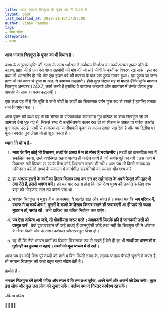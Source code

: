```yaml
---
title: आज भगवान चित्रगुप्त के पूजन का भी विधान है।
layout: post
last_modified_at: 2020-11-16T17:07:00
author: Vinay Pandey
tags:
- सोम संदेश
categories:
- मध्यम
---
```

**आज भगवान चित्रगुप्त के पूजन का भी विधान है।** 

कथा के अनुसार सृष्टि की रचना के समय धर्मराज ने कर्मफल निर्धारण का कार्य अत्यंत दुष्कर होने के कारण, ब्रह्मा जी से एक ऐसे योग्य सहयोगी की मांग की जो सारे जीवों के कर्मों का विवरण रख सके। इस पर ब्रह्मा जी ध्यानलीन हो गये और एक हजार वर्ष की तपस्या के बाद एक पुरूष उत्पन्न हुआ। इस पुरूष का जन्म ब्रह्मा जी की काया से हुआ था अत: ये कायस्थ कहलाये। (वैसे कुछ विद्वान यह भी मानते हैं कि चूंकि भगवान चित्रगुप्त अनवरत (24X7) कार्य करते हैं इसलिए वे कार्यस्थ कहलाये और कालांतर में उनके वंशज कुछ अपभ्रंश के साथ कायस्थ कहलाये)। 

एक कथा यह भी है कि चूंकि ये सभी जीवों के कार्यों का चित्रात्मक वर्णन गुप्त रूप से रखते हैं इसलिए उनका नाम चित्रगुप्त पड़ा । 

आज पूजन की कथा यह भी कि श्रीराम के राज्याभिषेक कर समय गुरु वशिष्ठ के शिष्य चित्रगुप्त जी को आमंत्रण देना भूल गए थे, जिससे रुष्ट हो उन्होंनेअपनी कलम रख दी एवं श्रीराम के आग्रह पर परिवा उपरांत पुनः कलम उठाई। तभी से कायस्थ समाज दीपावली पूजन पर कलम दावात रख देता है और यम द्वितीया पर पूजन उपरांत पुनः लेखा जोखा शुरू करता है। 

**ध्यान देने योग्य है** - 

1. **न्याय के लिए कोई भी विचारण, तथ्यों के अभाव में न तो संभव है न वांछनीय।** तथ्यों को वास्तविक रूप में संकलित करना, उन्हें व्यवस्थित रखना अत्यंत ही कठिन कार्य है, जो सबके बूते का नही। इस कार्य मे सिहासन नही मिलता पर इसके बिना कोई सिहासन चलता भी नही। अतः जब भी किसी नायक का अभिनंदन करें तो तथ्यों के संकलन में कार्यशील सहयोगियों का सम्मान भीअवश्य करें।

2. **हम अक्सर दूसरों के कर्मों का हिसाब किताब लगा कर उन पर सही गलत के अपने फैसले की मुहर भी लगा देते हैं, इससे अवश्य बचें।** हमे यह याद रखना होगा कि ऐसे दिव्य पुरुष की उत्पति के लिए स्वयं ब्रम्हा को भी हजार साल तप करना पडा था। 

3. भगवान चित्रगुप्त न मुखर हैं न आक्रामक, वे अत्यंत शांत और संयत हैं। संकेत यह कि **जब परिवार में, समाज मे या कार्य क्षेत्र में, दूसरों के कामों के हिसाब किताब रखने की जवाबदारी आ ही जाये तो ज्यादा मुखर न हों, सयंत रहें।** तभी दायित्व का उचित निर्वाहन कर पाएंगे।

4. **जब ऐसा दायित्व आ जाये, तो गोपनीयता जरूर बरतें। जवाबदारी जिसके प्रति है जानकारी उसी को प्रस्तुत करें।** देवों द्वारा वरदान की कई कथाएं हैं परन्तु ऐसी कोई कथा नही कि चित्रगुप्त जी ने धर्मराज के सिवा किसी और के समक्ष कर्मफल ब्यौरा प्रस्तुत किया हो। 

5. यह भी कि जैसे भगवन कर्मों का विवरण चित्रात्मक रूप से रखते हैं वैसे ही हम भी **तथ्यों पर  धारणाओं व पूर्वाग्रहों का मुलम्मा न चढ़ाएं। तथ्यों को मूल स्वरूप में ही रखें।** 

आज जब हर कोई बिना पूरे तथ्यों को जाने व बिना किसी संयम के, तड़ाक फड़ाक फैसले सुनाने में व्यस्त है, तो भगवान चित्रगुप्त की कथा बहुत गहरा संदेश देती है। 

प्रार्थना है -

**भगवान चित्रगुप्त हमें इतनी शक्ति और संयम दे कि हम तथ्य पूर्वक, अपने कर्म और अकर्म को देख सकें। कुछ इस लोक और कुछ उस लोक को सुधार सकें। कर्तव्य पथ पर निरंतर कार्यस्थ रह सकें।**

-विनय पांडेय

🙏🌷🌷🙏



